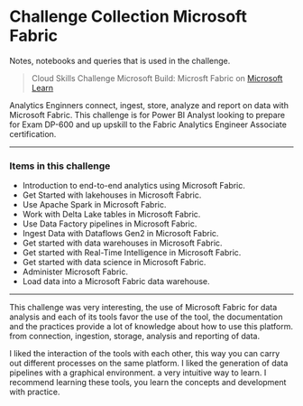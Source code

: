 # Challenge Collection Microsoft Fabric

Notes, notebooks and queries that is used in the challenge.

> Cloud Skills Challenge Microsoft Build: Microsft Fabric on [Microsoft Learn](https://learn.microsoft.com/en-us/collections/n52yhz3m370e?WT.mc_id=cloudskillschallenge_094443ef-321d-449c-96ef-2ffe6dcf9489)

Analytics Enginners connect, ingest, store, analyze and report on data with Microsoft Fabric. This challenge is for Power BI Analyst looking to prepare for Exam DP-600 and up upskill to the Fabric Analytics Engineer Associate certification.

---

### Items in this challenge

- Introduction to end-to-end analytics using Microsoft Fabric.
- Get Started with lakehouses in Microsoft Fabric.
- Use Apache Spark in Microsoft Fabric.
- Work with Delta Lake tables in Microsoft Fabric.
- Use Data Factory pipelines in Microsoft Fabric.
- Ingest Data with Dataflows Gen2 in Microsoft Fabric.
- Get started with data warehouses in Microsoft Fabric.
- Get started with Real-Time Intelligence in Microsoft Fabric.
- Get started with data science in Microsoft Fabric.
- Administer Microsoft Fabric.
- Load data into a Microsoft Fabric data warehouse.

----

This challenge was very interesting, the use of Microsoft Fabric for data analysis and each of its tools favor the use of the tool, the documentation and the practices provide a lot of knowledge about how to use this platform. from connection, ingestion, storage, analysis and reporting of data.

I liked the interaction of the tools with each other, this way you can carry out different processes on the same platform. I liked the generation of data pipelines with a graphical environment. a very intuitive way to learn. I recommend learning these tools, you learn the concepts and development with practice.